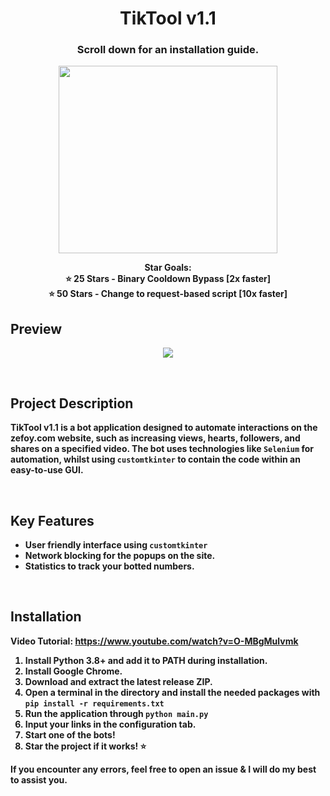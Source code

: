 
<h1 align="center">TikTool v1.1</h1>
<h3 align="center">Scroll down for an installation guide.</h3>
<p align="center">
  <img src="https://github.com/user-attachments/assets/0212ce46-1e7b-41fa-a7b1-9a9cd4b46101" width="350" height="300">
</p>
<p align="center">
  <b>Star Goals:<br>⭐ 25 Stars - Binary Cooldown Bypass [2x faster]<br>⭐ 50 Stars - Change to request-based script [10x faster]</>
    <br>
</p>

## Preview

<p align="center">
<img src="https://github.com/user-attachments/assets/3082044e-4d1c-460b-b403-a4884389fd33" width="auto" height="auto">
</p>

<br>

## Project Description

TikTool v1.1 is a bot application designed to automate interactions on the zefoy.com website, such as increasing views, hearts, followers, and shares on a specified video. The bot uses technologies like `Selenium` for automation, whilst using `customtkinter` to contain the code within an easy-to-use GUI.

<br>

## Key Features

*   User friendly interface using `customtkinter`
*   Network blocking for the popups on the site.
*   Statistics to track your botted numbers.

<br>

## Installation

Video Tutorial: https://www.youtube.com/watch?v=O-MBgMulvmk

1. Install Python 3.8+ and add it to PATH during installation.
2. Install Google Chrome.
3. Download and extract the latest release ZIP.
4. Open a terminal in the directory and install the needed packages with `pip install -r requirements.txt`
5. Run the application through `python main.py`
6. Input your links in the configuration tab.
7. Start one of the bots!
8. Star the project if it works! ⭐️
      
    

If you encounter any errors, feel free to open an issue & I will do my best to assist you.
